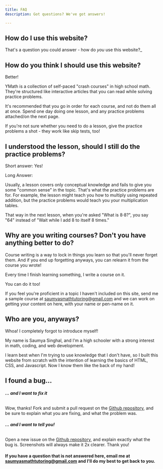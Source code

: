```yaml
---
title: FAQ
description: Got questions? We've got answers!

---
```

## How do I use this website?

That's a question you could answer - how do _you_ use this website?_

## How do you think I should use this website?

Better!

YMath is a collection of self-paced "crash courses" in high school math. They're structured like interactive articles that you can read while solving practice problems.

It's recommended that you go in order for each course, and not do them all at once. Spend one day doing one lesson, and any practice problems attached/on the next page.

If you're not sure whether you need to do a lesson, give the practice problems a shot - they work like skip tests, too!

## I understood the lesson, should I still do the practice problems?

Short answer: Yes!

Long Answer:

Usually, a lesson covers only conceptual knowledge and fails to give you some "common sense" in the topic. That's what the practice problems are for. For example, the lesson might teach you how to multiply using repeated addition, but the practice problems would teach you your multiplication tables.

That way in the next lesson, when you're asked "What is 8⋅8?", you say "64" instead of "Wait while I add 8 to itself 8 times."

## Why are you writing courses? Don't you have anything better to do?

Course writing is a way to lock in things you learn so that you'll never forget them. And if you end up forgetting anyways, you can relearn it from the course you wrote!

Every time I finish learning something, I write a course on it.

You can do it too!

If you feel you're proficient in a topic I haven't included on this site, send me a sample course at [saumyasmathtutoring@gmail.com](mailto:saumyasmathtutoring@gmail.com) and we can work on getting your content on here, with your name or pen-name on it. 

## Who are you, anyways?

Whoa! I completely forgot to introduce myself!

My name is Saumya Singhal, and I'm a high schooler with a strong interest in math, coding, and web development.

I learn best when I'm trying to use knowledge that I don't have, so I built this website from scratch with the intention of learning the basics of HTML, CSS, and Javascript. Now I know them like the back of my hand!

## I found a bug...

###### **... and I want to fix it**

Wow, thanks! Fork and submit a pull request on the [Github repository](https://github.com/ymath-io/ymath.io), and be sure to explain what you are fixing, and what the problem was.

###### **... and I want to tell you!**

Open a new issue on the [Github repository](https://github.com/ymath-io/ymath.io/issues/new), and explain exactly what the bug is. Screenshots will always make it 2x clearer. Thank you!

#### If you have a question that is not answered here, email me at [saumyasmathtutoring@gmail.com](mailto:saumyasmathtutoring@gmail.com) and I'll do my best to get back to you.
<!--stackedit_data:
eyJoaXN0b3J5IjpbLTE5NDYyMzY0MDZdfQ==
-->
